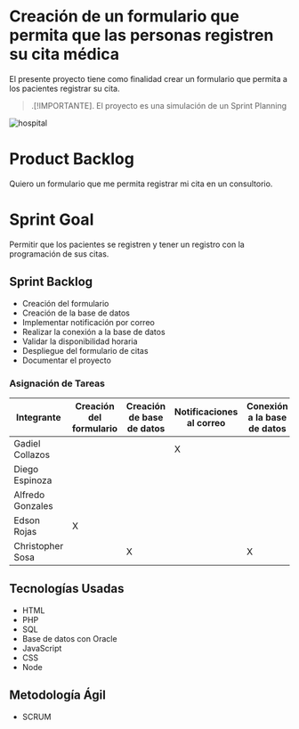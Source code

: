 # Creación de un formulario que permita que las personas registren su cita médica
El presente proyecto tiene como finalidad crear un formulario que permita a los pacientes registrar su cita.

> .[!IMPORTANTE].
> El proyecto es una simulación de un Sprint Planning


![hospital](https://user-images.githubusercontent.com/43627087/61964854-26a2da80-af8c-11e9-9333-b7c458b6a9b5.png)

# Product Backlog
Quiero un formulario que me permita registrar mi cita en un consultorio.

# Sprint Goal
Permitir que los pacientes se registren y tener un registro con la programación de sus citas.

## Sprint Backlog
- Creación del formulario
- Creación de la base de datos
- Implementar notificación por correo
- Realizar la conexión a la base de datos
- Validar la disponibilidad horaria
- Despliegue del formulario de citas
- Documentar el proyecto

### Asignación de Tareas

| Integrante           |  Creación del formulario |  Creación de base de datos |  Notificaciones al correo | Conexión a la base de datos | Validar disponibilidad | Despliegue del formulario |  Documentar el proyecto |
|----------------------|--------------------------|----------------------------|---------------------------|-----------------------------|------------------------|---------------------------|-------------------------|
| Gadiel Collazos      |                          |                            |             X             |                             |                        |             X             |            X            |
| Diego Espinoza       |                          |                            |                           |                             |           X            |                           |                         |
| Alfredo Gonzales     |                          |                            |                           |                             |           X            |                           |            X            |
| Edson Rojas          |            X             |                            |                           |                             |                        |                           |                         |
| Christopher Sosa     |                          |             X              |                           |              X              |                        |                           |                         |

## Tecnologías Usadas
- HTML
- PHP
- SQL
- Base de datos con Oracle
- JavaScript
- CSS
- Node

## Metodología Ágil
- SCRUM